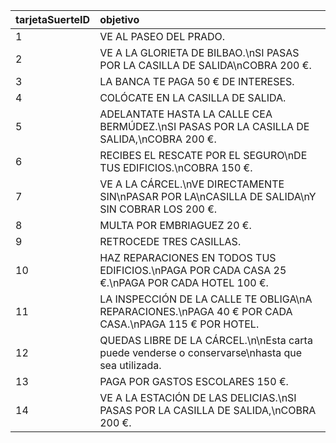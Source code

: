 |tarjetaSuerteID|objetivo|
|:--------------|:-------|
|1 |VE AL PASEO DEL PRADO.|
|2 |VE A LA GLORIETA DE BILBAO.\nSI PASAS POR LA CASILLA DE SALIDA\nCOBRA 200 €.|
|3 |LA BANCA TE PAGA 50 € DE INTERESES.|
|4 |COLÓCATE EN LA CASILLA DE SALIDA.|
|5 |ADELANTATE HASTA LA CALLE CEA BERMÚDEZ.\nSI PASAS POR LA CASILLA DE SALIDA,\nCOBRA 200 €.|
|6 |RECIBES EL RESCATE POR EL SEGURO\nDE TUS EDIFICIOS.\nCOBRA 150 €.|
|7 |VE A LA CÁRCEL.\nVE DIRECTAMENTE SIN\nPASAR POR LA\nCASILLA DE SALIDA\nY SIN COBRAR LOS 200 €.|
|8 |MULTA POR EMBRIAGUEZ 20 €.|
|9 |RETROCEDE TRES CASILLAS.|
|10|HAZ REPARACIONES EN TODOS TUS EDIFICIOS.\nPAGA POR CADA CASA 25 €.\nPAGA POR CADA HOTEL 100 €.|
|11|LA INSPECCIÓN DE LA CALLE TE OBLIGA\nA REPARACIONES.\nPAGA 40 € POR CADA CASA.\nPAGA 115 € POR HOTEL.|
|12|QUEDAS LIBRE DE LA CÁRCEL.\n\nEsta carta puede venderse o conservarse\nhasta que sea utilizada.|
|13|PAGA POR GASTOS ESCOLARES 150 €.|
|14|VE A LA ESTACIÓN DE LAS DELICIAS.\nSI PASAS POR LA CASILLA DE SALIDA,\nCOBRA 200 €.|